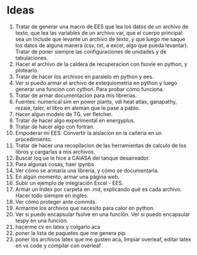 # Ideas

1. Tratar de generar una macro de EES que lea los datos de un archivo de texto, que lea las variables de un archivo var, que el cuerpo principal sea un include que levante un archivo de texto, y que luego me saque los datos de alguna manera (csv, txt, a excel, algo que pueda levantar). Tratar de poner siempre las configuraciones de unidades y de tabulaciones.
2. Hacer el archivo de la caldera de recuperacion con fsovle en python, y plotearlo.
3. Tratar de hacer los archivos en paralelo en python y ees.
4. Ver si puedo armar el archivo de estequiometria en python y luego generar una funcion con cython. Para probar cómo funciona.
5. Tratar de armar documentación para mis librerías.
6. Fuentes: numerical sim en power plants, vdi heat atlas, ganapathy, rezaie, taler, el libro en aleman que le pase a pablo.
7. Hacer algun modelo de TG, ver fletcher.
8. Tratar de hacer algo experimental en energyplus.
9. Tratar de hacer algo con fortran.
10. Empoderar mi EES. Convertir la aislacion en la cañeria en un procedimiento.
11. Tratar de hacer una recopilacion de las herramientas de calculo de los libros y cargarlas a mis archivos.
12. Buscar loq ue le hice a CAIASA del tanque desaireador.
13. Para algunas cosas, haer ipynbs
14. Ver cómo se armaría una librería, y cómo se documentaría.
15. En algún momento, armar una página web.
16. Subir un ejemplo de integración Excel - EES.
17. Armar un Index por carpeta en .md, explicando qué es cada archivo. Hacer todo siempre en inglés.
18. Ver cómo proteger ante commits.
19. Armarme los archivos que necesito para calor en python.
20. Ver si puedo encapsular fsolve en una función. Ver si puedo encapsular tespy en una función.
21. hacerme cv en latex y colgarlo aca
22. poner la lista de paquetes que me genera pip
23. poner los archivos latex que me gusten aca, limpiar overleaf, editar latex en vs code y compilar con overleaf
